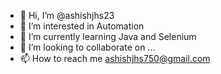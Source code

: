 - 👋 Hi, I’m @ashishjhs23
- 👀 I’m interested in Automation
- 🌱 I’m currently learning Java and Selenium
- 💞️ I’m looking to collaborate on ...
- 📫 How to reach me ashishjhs750@gmail.com

<!---
ashishjhs23/ashishjhs23 is a ✨ special ✨ repository because its `README.md` (this file) appears on your GitHub profile.
You can click the Preview link to take a look at your changes.
--->
